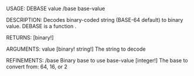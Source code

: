 USAGE:
     DEBASE value /base base-value

DESCRIPTION:
     Decodes binary-coded string (BASE-64 default) to binary value.
     DEBASE is a function .

RETURNS: [binary!]

ARGUMENTS:
    value [binary! string!]
        The string to decode

REFINEMENTS:
    /base
        Binary base to use
    base-value [integer!]
        The base to convert from: 64, 16, or 2
